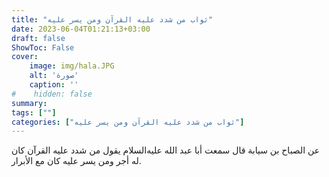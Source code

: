 ```yaml
---
title: "ثواب من شدد عليه القرآن ومن يسر عليه"
date: 2023-06-04T01:21:13+03:00
draft: false
ShowToc: False
cover:
    image: img/hala.JPG
    alt: 'صورة'
    caption: ''
#    hidden: false
summary: 
tags: [""]
categories: ["ثواب من شدد عليه القرآن ومن يسر عليه"]
---
```

عن الصباح بن سيابة قال سمعت أبا عبد الله عليه‌السلام يقول من شدد عليه
القرآن كان له أجر ومن يسر عليه كان مع الأبرار.

